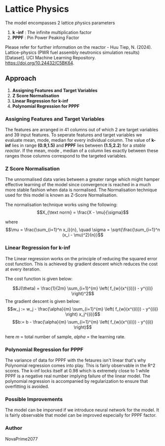 # Lattice Physics 
The model encompasses 2 lattice physics parameters
1. **k -inf** : The infinite multiplication factor  
2. **PPPF** : Pin Power Peaking Factor


Please refer for further information on the reactor - Huu Tiep, N. (2024). Lattice-physics (PWR fuel assembly neutronics simulation results) [Dataset]. UCI Machine Learning Repository. https://doi.org/10.24432/C5BK64.
 



## Approach
 
1. **Assigning Features and Target Variables**
2. **Z Score Normalisation**
3. **Linear Regression for k-inf**
4. **Polynomial Regression for PPPF**


### Assigning Features and Target Variables 
The features are arranged in 41 columns out of which 2 are target variables and 39 input features. To seperate features and target variables we evaluate mean, mode, median for every individual column. The value of **k-inf** lies in range **(0.9,1.5)**  and **PPPF** lies between **(1.5,2.2**) for a *stable reactor*. If the mean, mode , median of a column lies exactly between these ranges those columns correspond to the targeted variables.

### Z Score Normalisation

The unnormalised data varies between a greater range which might hamper effective learning of the model since convergence is reached in a much more stable fashion when data is normalised. 
The Normalisation technique used for this model is known as Z-Score Normalisation.

The normalisation technique works using the following: $$X_{\text norm} = \frac{X - \mu}{\sigma}$$

where $$\mu = \frac{\sum_{i=1}^n x_i}{n}, \quad \sigma = \sqrt{\frac{\sum_{i=1}^n (x_i - \mu)^2}{n}}$$

### Linear Regression for k-inf

The Linear regression works on the principle of reducing the squared error cost function. This is achieved by gradient descent which reduces the cost at every iteration.

The cost function is given below:

$$J(\theta) = \frac{1}{2m} \sum_{i=1}^{m} \left( f_{w}(x^{(i)}) - y^{(i)} \right)^2$$
The gradient descent is given below:
$$w_j := w_j - \frac{\alpha}{m} \sum_{i=1}^{m} \left( f_{w}(x^{(i)}) - y^{(i)} \right) x_j^{(i)}$$
$$b:= b - \frac{\alpha}{m} \sum_{i=1}^{m} \left( f_{w}(x^{(i)}) - y^{(i)} \right)$$

here *m* = total number of sample, *alpha* = the learning rate. 


### Polynomial Regression for PPPF
The variance of data for PPPF with the fetaures isn't linear that's why Polynomial regression comes into play. This is fairly observable in the R^2 scores. The k-inf locks itself at 0.98 which is extremely close to 1 while PPPF is a negative real number implying failure of the linear model. The polynomial regression is accompanied by regularization to ensure that overfitting is avoided. 


### Possible Improvements
The model can be imporved if we introduce neural network for the model. It is fairly observable that model can be improved especially for PPPF factor.

### Author
NovaPrime2077



